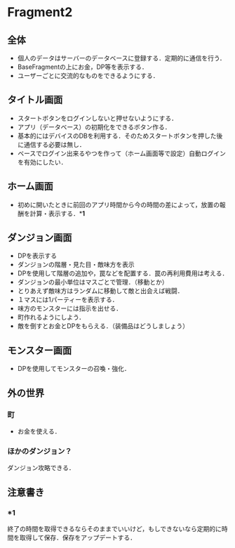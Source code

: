 # Fragment2

## 全体

- 個人のデータはサーバーのデータベースに登録する．定期的に通信を行う．
- BaseFragmentの上にお金，DP等を表示する．
- ユーザーごとに交流的なものをできるようにする．

## タイトル画面

- スタートボタンをログインしないと押せないようにする．
- アプリ（データベース）の初期化をできるボタン作る．
- 基本的にはデバイスのDBを利用する．そのためスタートボタンを押した後に通信する必要は無し．
- ベースでログイン出来るやつを作って（ホーム画面等で設定）自動ログインを有効にしたい．

## ホーム画面

- 初めに開いたときに前回のアプリ時間から今の時間の差によって，放置の報酬を計算・表示する．***1**

## ダンジョン画面

- DPを表示する
- ダンジョンの階層・見た目・敵味方を表示
- DPを使用して階層の追加や，罠などを配置する．罠の再利用費用は考える．
- ダンジョンの最小単位はマスごとで管理．（移動とか）
- とりあえず敵味方はランダムに移動して敵と出会えば戦闘．
- １マスには1パーティーを表示する．
- 味方のモンスターには指示を出せる．
- 町作れるようにしよう．
- 敵を倒すとお金とDPをもらえる．（装備品はどうしましょう）

## モンスター画面

- DPを使用してモンスターの召喚・強化．

## 外の世界

### 町

- お金を使える．

### ほかのダンジョン？

ダンジョン攻略できる．

## 注意書き

### *1

終了の時間を取得できるならそのままでいいけど，もしできないなら定期的に時間を取得して保存．保存をアップデートする．
